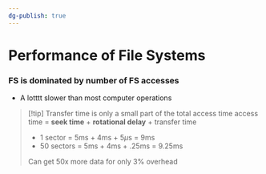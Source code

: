```yaml
---
dg-publish: true
---
```

# Performance of File Systems
### FS is dominated by number of FS accesses
* A lotttt slower than most computer operations

> [!tip] Transfer time is only a small part of the total access time
> access time = **seek time** + **rotational delay** + transfer time
> * 1 sector = 5ms + 4ms + 5$\mu$s = 9ms
> * 50 sectors = 5ms + 4ms + .25ms = 9.25ms
> 
> Can get 50x more data for only 3% overhead


